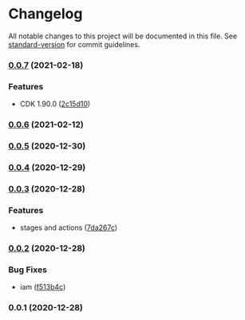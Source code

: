 # Changelog

All notable changes to this project will be documented in this file. See [standard-version](https://github.com/conventional-changelog/standard-version) for commit guidelines.

### [0.0.7](https://github.com/taimos/cdk-construct-github-notifier/compare/v0.0.6...v0.0.7) (2021-02-18)


### Features

* CDK 1.90.0 ([2c15d10](https://github.com/taimos/cdk-construct-github-notifier/commit/2c15d1051f52299d74a5283a938e246392b3536e))

### [0.0.6](https://github.com/taimos/cdk-construct-github-notifier/compare/v0.0.3...v0.0.6) (2021-02-12)

### [0.0.5](https://github.com/taimos/cdk-construct-github-notifier/compare/v0.0.3...v0.0.5) (2020-12-30)

### [0.0.4](https://github.com/taimos/cdk-construct-github-notifier/compare/v0.0.3...v0.0.4) (2020-12-29)

### [0.0.3](https://github.com/taimos/cdk-construct-github-notifier/compare/v0.0.2...v0.0.3) (2020-12-28)


### Features

* stages and actions ([7da267c](https://github.com/taimos/cdk-construct-github-notifier/commit/7da267cb0a7d20d352090f1f4e16a05780c06583))

### [0.0.2](https://github.com/taimos/cdk-construct-github-notifier/compare/v0.0.1...v0.0.2) (2020-12-28)


### Bug Fixes

* iam ([f513b4c](https://github.com/taimos/cdk-construct-github-notifier/commit/f513b4c20d12051f4be21ec39ebd271501e16537))

### 0.0.1 (2020-12-28)
